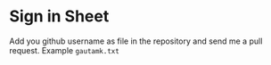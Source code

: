# Sign in Sheet
Add you github username as file in the repository and send me a pull request.
Example `gautamk.txt` 
